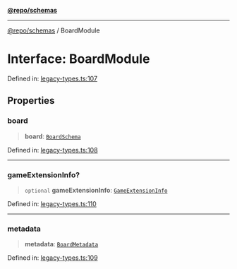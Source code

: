[**@repo/schemas**](../README.md)

---

[@repo/schemas](../README.md) / BoardModule

# Interface: BoardModule

Defined in: [legacy-types.ts:107](https://github.com/alexqguo/drinking-board-game-v3/blob/b790afaa2e3b8fa2b8d92187d67ae85cb9db6cc2/packages/schemas/src/legacy-types.ts#L107)

## Properties

### board

> **board**: [`BoardSchema`](BoardSchema.md)

Defined in: [legacy-types.ts:108](https://github.com/alexqguo/drinking-board-game-v3/blob/b790afaa2e3b8fa2b8d92187d67ae85cb9db6cc2/packages/schemas/src/legacy-types.ts#L108)

---

### gameExtensionInfo?

> `optional` **gameExtensionInfo**: [`GameExtensionInfo`](GameExtensionInfo.md)

Defined in: [legacy-types.ts:110](https://github.com/alexqguo/drinking-board-game-v3/blob/b790afaa2e3b8fa2b8d92187d67ae85cb9db6cc2/packages/schemas/src/legacy-types.ts#L110)

---

### metadata

> **metadata**: [`BoardMetadata`](BoardMetadata.md)

Defined in: [legacy-types.ts:109](https://github.com/alexqguo/drinking-board-game-v3/blob/b790afaa2e3b8fa2b8d92187d67ae85cb9db6cc2/packages/schemas/src/legacy-types.ts#L109)
